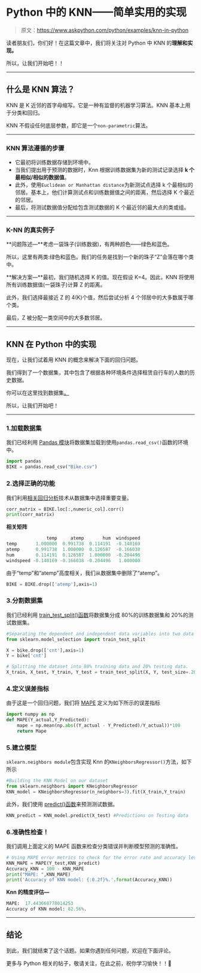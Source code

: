 # Python 中的 KNN——简单实用的实现

> 原文：<https://www.askpython.com/python/examples/knn-in-python>

读者朋友们，你们好！在这篇文章中，我们将关注对 Python 中 KNN 的**理解和实现。**

所以，让我们开始吧！！

* * *

## 什么是 KNN 算法？

KNN 是 K 近邻的首字母缩写。它是一种有监督的机器学习算法。KNN 基本上用于分类和回归。

KNN 不假设任何底层参数，即它是一个`non-parametric`算法。

* * *

### KNN 算法遵循的步骤

*   它最初将训练数据存储到环境中。
*   当我们提出用于预测的数据时，Knn 根据训练数据集为新的测试记录选择 **k 个最相似/相似的数据值**。
*   此外，使用`Euclidean or Manhattan distance`为新测试点选择 k 个最相似的邻居。基本上，他们计算测试点和训练数据值之间的距离，然后选择 K 个最近的邻居。
*   最后，将测试数据值分配给包含测试数据的 K 个最近邻的最大点的类或组。

* * *

### K-NN 的真实例子

**问题陈述—**考虑一袋珠子(训练数据)，有两种颜色——绿色和蓝色。

所以，这里有两类:绿色和蓝色。我们的任务是找到一个新的珠子“Z”会落在哪个类中。

**解决方案—**最初，我们随机选择 K 的值。现在假设 K=4。因此，KNN 将使用所有训练数据值(一袋珠子)计算 Z 的距离。

此外，我们选择最接近 Z 的 4(K)个值，然后尝试分析 4 个邻居中的大多数属于哪个类。

最后，Z 被分配一类空间中的大多数邻居。

* * *

## KNN 在 Python 中的实现

现在，让我们试着用 KNN 的概念来解决下面的回归问题。

我们得到了一个数据集，其中包含了根据各种环境条件选择租赁自行车的人数的历史数据。

你可以在这里找到数据集[。](https://github.com/Safa1615/BIKE-RENTAL-COUNT/blob/master/day.csv)

所以，让我们开始吧！

* * *

### 1.加载数据集

我们已经利用 [Pandas 模块](https://www.askpython.com/python-modules/pandas/python-pandas-module-tutorial)将数据集加载到使用`pandas.read_csv()`函数的环境中。

```py
import pandas 
BIKE = pandas.read_csv("Bike.csv")

```

### 2.选择正确的功能

我们利用[相关回归分析](https://www.askpython.com/python/examples/correlation-matrix-in-python)技术从数据集中选择重要变量。

```py
corr_matrix = BIKE.loc[:,numeric_col].corr()
print(corr_matrix)

```

**相关矩阵**

```py
               temp     atemp       hum  windspeed
temp       1.000000  0.991738  0.114191  -0.140169
atemp      0.991738  1.000000  0.126587  -0.166038
hum        0.114191  0.126587  1.000000  -0.204496
windspeed -0.140169 -0.166038 -0.204496   1.000000

```

由于“temp”和“atemp”高度相关，我们从数据集中删除了“atemp”。

```py
BIKE = BIKE.drop(['atemp'],axis=1)

```

### 3.分割数据集

我们已经利用 [train_test_split()函数](https://www.askpython.com/python/examples/split-data-training-and-testing-set)将数据集分成 80%的训练数据集和 20%的测试数据集。

```py
#Separating the dependent and independent data variables into two data frames.
from sklearn.model_selection import train_test_split 

X = bike.drop(['cnt'],axis=1) 
Y = bike['cnt']

# Splitting the dataset into 80% training data and 20% testing data.
X_train, X_test, Y_train, Y_test = train_test_split(X, Y, test_size=.20, random_state=0)

```

### 4.定义误差指标

由于这是一个回归问题，我们将 [MAPE](https://www.askpython.com/python/examples/mape-mean-absolute-percentage-error?_thumbnail_id=9324) 定义为如下所示的误差指标

```py
import numpy as np
def MAPE(Y_actual,Y_Predicted):
    mape = np.mean(np.abs((Y_actual - Y_Predicted)/Y_actual))*100
    return Mape

```

### 5.建立模型

`sklearn.neighbors module`包含实现 Knn 的`KNeighborsRegressor()`方法，如下所示

```py
#Building the KNN Model on our dataset
from sklearn.neighbors import KNeighborsRegressor
KNN_model = KNeighborsRegressor(n_neighbors=3).fit(X_train,Y_train)

```

此外，我们使用 [predict()函数](https://www.askpython.com/python/examples/python-predict-function)来预测测试数据。

```py
KNN_predict = KNN_model.predict(X_test) #Predictions on Testing data

```

### 6.准确性检查！

我们调用上面定义的 MAPE 函数来检查分类错误并判断模型预测的准确性。

```py
# Using MAPE error metrics to check for the error rate and accuracy level
KNN_MAPE = MAPE(Y_test,KNN_predict)
Accuracy_KNN = 100 - KNN_MAPE
print("MAPE: ",KNN_MAPE)
print('Accuracy of KNN model: {:0.2f}%.'.format(Accuracy_KNN))

```

**Knn 的精度评估—**

```py
MAPE:  17.443668778014253
Accuracy of KNN model: 82.56%.

```

* * *

## 结论

到此，我们就结束了这个话题。如果你遇到任何问题，欢迎在下面评论。

更多与 Python 相关的帖子，敬请关注，在此之前，祝你学习愉快！！🙂